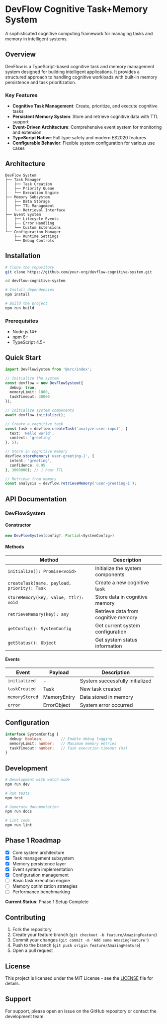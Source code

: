 # DevFlow Cognitive Task+Memory System

A sophisticated cognitive computing framework for managing tasks and memory in intelligent systems.

## Overview

DevFlow is a TypeScript-based cognitive task and memory management system designed for building intelligent applications. It provides a structured approach to handling cognitive workloads with built-in memory persistence and task prioritization.

### Key Features

- **Cognitive Task Management**: Create, prioritize, and execute cognitive tasks
- **Persistent Memory System**: Store and retrieve cognitive data with TTL support
- **Event-Driven Architecture**: Comprehensive event system for monitoring and extension
- **TypeScript Native**: Full type safety and modern ES2020 features
- **Configurable Behavior**: Flexible system configuration for various use cases

## Architecture

```
DevFlow System
├── Task Manager
│   ├── Task Creation
│   ├── Priority Queue
│   └── Execution Engine
├── Memory Subsystem
│   ├── Data Storage
│   ├── TTL Management
│   └── Retrieval Interface
├── Event System
│   ├── Lifecycle Events
│   ├── Error Handling
│   └── Custom Extensions
└── Configuration Manager
    ├── Runtime Settings
    └── Debug Controls
```

## Installation

```bash
# Clone the repository
git clone https://github.com/your-org/devflow-cognitive-system.git

cd devflow-cognitive-system

# Install dependencies
npm install

# Build the project
npm run build
```

### Prerequisites

- Node.js 14+
- npm 6+
- TypeScript 4.5+

## Quick Start

```typescript
import DevFlowSystem from '@src/index';

// Initialize the system
const devflow = new DevFlowSystem({
  debug: true,
  memoryLimit: 1000,
  taskTimeout: 30000
});

// Initialize system components
await devflow.initialize();

// Create a cognitive task
const task = devflow.createTask('analyze-user-input', {
  text: 'Hello world',
  context: 'greeting'
}, 5);

// Store in cognitive memory
devflow.storeMemory('user-greeting-1', {
  intent: 'greeting',
  confidence: 0.95
}, 3600000); // 1 hour TTL

// Retrieve from memory
const analysis = devflow.retrieveMemory('user-greeting-1');
```

## API Documentation

### DevFlowSystem

#### Constructor

```typescript
new DevFlowSystem(config?: Partial<SystemConfig>)
```

#### Methods

| Method | Description |
|--------|-------------|
| `initialize(): Promise<void>` | Initialize the system components |
| `createTask(name, payload, priority): Task` | Create a new cognitive task |
| `storeMemory(key, value, ttl?): void` | Store data in cognitive memory |
| `retrieveMemory(key): any` | Retrieve data from cognitive memory |
| `getConfig(): SystemConfig` | Get current system configuration |
| `getStatus(): Object` | Get system status information |

#### Events

| Event | Payload | Description |
|-------|---------|-------------|
| `initialized` | - | System successfully initialized |
| `taskCreated` | Task | New task created |
| `memoryStored` | MemoryEntry | Data stored in memory |
| `error` | ErrorObject | System error occurred |

## Configuration

```typescript
interface SystemConfig {
  debug: boolean;        // Enable debug logging
  memoryLimit: number;   // Maximum memory entries
  taskTimeout: number;   // Task execution timeout (ms)
}
```

## Development

```bash
# Development with watch mode
npm run dev

# Run tests
npm test

# Generate documentation
npm run docs

# Lint code
npm run lint
```

## Phase 1 Roadmap

- [x] Core system architecture
- [x] Task management subsystem
- [x] Memory persistence layer
- [x] Event system implementation
- [x] Configuration management
- [ ] Basic task execution engine
- [ ] Memory optimization strategies
- [ ] Performance benchmarking

**Current Status**: Phase 1 Setup Complete

## Contributing

1. Fork the repository
2. Create your feature branch (`git checkout -b feature/AmazingFeature`)
3. Commit your changes (`git commit -m 'Add some AmazingFeature'`)
4. Push to the branch (`git push origin feature/AmazingFeature`)
5. Open a pull request

## License

This project is licensed under the MIT License - see the [LICENSE](LICENSE) file for details.

## Support

For support, please open an issue on the GitHub repository or contact the development team.